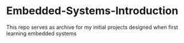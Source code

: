 # Embedded-Systems-Introduction
This repo serves as archive for my initial projects designed when first learning embedded systems
